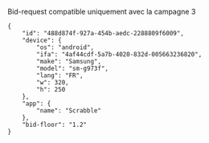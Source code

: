 Bid-request compatible uniquement avec la campagne 3

```
{
    "id": "488d874f-927a-454b-aedc-2288809f6009",
    "device": {
        "os": "android",
        "ifa": "4af44cdf-5a7b-4020-832d-005663236820",
        "make": "Samsung",
        "model": "sm-g973f",
        "lang": "FR",
        "w": 320,
        "h": 250
    },
    "app": {
        "name": "Scrabble"
    },
    "bid-floor": "1.2"
}
```
